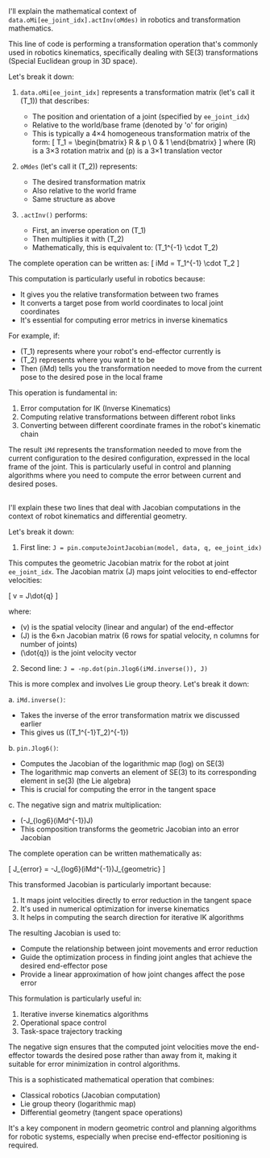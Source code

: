 ## 
I'll explain the mathematical context of `data.oMi[ee_joint_idx].actInv(oMdes)` in robotics and transformation mathematics.

This line of code is performing a transformation operation that's commonly used in robotics kinematics, specifically dealing with SE(3) transformations (Special Euclidean group in 3D space).

Let's break it down:

1. `data.oMi[ee_joint_idx]` represents a transformation matrix (let's call it \(T_1\)) that describes:
   - The position and orientation of a joint (specified by `ee_joint_idx`) 
   - Relative to the world/base frame (denoted by 'o' for origin)
   - This is typically a 4×4 homogeneous transformation matrix of the form:
     \[
     T_1 = \begin{bmatrix} 
     R & p \\
     0 & 1
     \end{bmatrix}
     \]
     where \(R\) is a 3×3 rotation matrix and \(p\) is a 3×1 translation vector

2. `oMdes` (let's call it \(T_2\)) represents:
   - The desired transformation matrix
   - Also relative to the world frame
   - Same structure as above

3. `.actInv()` performs:
   - First, an inverse operation on \(T_1\)
   - Then multiplies it with \(T_2\)
   - Mathematically, this is equivalent to: \(T_1^{-1} \cdot T_2\)

The complete operation can be written as:
\[
iMd = T_1^{-1} \cdot T_2
\]

This computation is particularly useful in robotics because:
- It gives you the relative transformation between two frames
- It converts a target pose from world coordinates to local joint coordinates
- It's essential for computing error metrics in inverse kinematics

For example, if:
- \(T_1\) represents where your robot's end-effector currently is
- \(T_2\) represents where you want it to be
- Then \(iMd\) tells you the transformation needed to move from the current pose to the desired pose in the local frame

This operation is fundamental in:
1. Error computation for IK (Inverse Kinematics)
2. Computing relative transformations between different robot links
3. Converting between different coordinate frames in the robot's kinematic chain

The result `iMd` represents the transformation needed to move from the current configuration to the desired configuration, expressed in the local frame of the joint. This is particularly useful in control and planning algorithms where you need to compute the error between current and desired poses.

## 

I'll explain these two lines that deal with Jacobian computations in the context of robot kinematics and differential geometry.

Let's break it down:

1. First line: `J = pin.computeJointJacobian(model, data, q, ee_joint_idx)`

This computes the geometric Jacobian matrix for the robot at joint `ee_joint_idx`. The Jacobian matrix \(J\) maps joint velocities to end-effector velocities:

\[
v = J\dot{q}
\]

where:
- \(v\) is the spatial velocity (linear and angular) of the end-effector
- \(J\) is the 6×n Jacobian matrix (6 rows for spatial velocity, n columns for number of joints)
- \(\dot{q}\) is the joint velocity vector

2. Second line: `J = -np.dot(pin.Jlog6(iMd.inverse()), J)`

This is more complex and involves Lie group theory. Let's break it down:

a. `iMd.inverse()`:
   - Takes the inverse of the error transformation matrix we discussed earlier
   - This gives us \((T_1^{-1}T_2)^{-1}\)

b. `pin.Jlog6()`:
   - Computes the Jacobian of the logarithmic map (log) on SE(3)
   - The logarithmic map converts an element of SE(3) to its corresponding element in se(3) (the Lie algebra)
   - This is crucial for computing the error in the tangent space

c. The negative sign and matrix multiplication:
   - \(-J_{log6}(iMd^{-1})J\)
   - This composition transforms the geometric Jacobian into an error Jacobian

The complete operation can be written mathematically as:

\[
J_{error} = -J_{log6}(iMd^{-1})J_{geometric}
\]

This transformed Jacobian is particularly important because:

1. It maps joint velocities directly to error reduction in the tangent space
2. It's used in numerical optimization for inverse kinematics
3. It helps in computing the search direction for iterative IK algorithms

The resulting Jacobian is used to:
- Compute the relationship between joint movements and error reduction
- Guide the optimization process in finding joint angles that achieve the desired end-effector pose
- Provide a linear approximation of how joint changes affect the pose error

This formulation is particularly useful in:
1. Iterative inverse kinematics algorithms
2. Operational space control
3. Task-space trajectory tracking

The negative sign ensures that the computed joint velocities move the end-effector towards the desired pose rather than away from it, making it suitable for error minimization in control algorithms.

This is a sophisticated mathematical operation that combines:
- Classical robotics (Jacobian computation)
- Lie group theory (logarithmic map)
- Differential geometry (tangent space operations)

It's a key component in modern geometric control and planning algorithms for robotic systems, especially when precise end-effector positioning is required.
